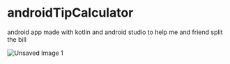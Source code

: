# androidTipCalculator
android app made with kotlin and android studio to help me and friend split the bill


![Unsaved Image 1](https://user-images.githubusercontent.com/66076202/219107027-e416939c-8f53-40a8-856a-98ee72add95d.png)
